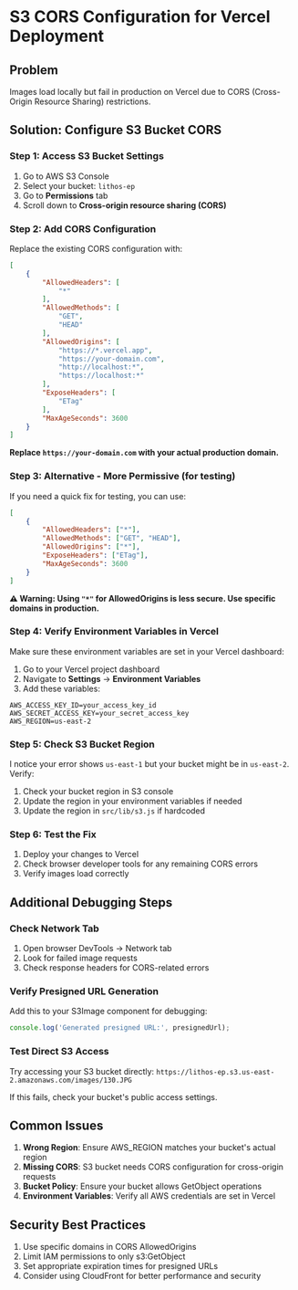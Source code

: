 # S3 CORS Configuration for Vercel Deployment

## Problem
Images load locally but fail in production on Vercel due to CORS (Cross-Origin Resource Sharing) restrictions.

## Solution: Configure S3 Bucket CORS

### Step 1: Access S3 Bucket Settings
1. Go to AWS S3 Console
2. Select your bucket: `lithos-ep`
3. Go to **Permissions** tab
4. Scroll down to **Cross-origin resource sharing (CORS)**

### Step 2: Add CORS Configuration
Replace the existing CORS configuration with:

```json
[
    {
        "AllowedHeaders": [
            "*"
        ],
        "AllowedMethods": [
            "GET",
            "HEAD"
        ],
        "AllowedOrigins": [
            "https://*.vercel.app",
            "https://your-domain.com",
            "http://localhost:*",
            "https://localhost:*"
        ],
        "ExposeHeaders": [
            "ETag"
        ],
        "MaxAgeSeconds": 3600
    }
]
```

**Replace `https://your-domain.com` with your actual production domain.**

### Step 3: Alternative - More Permissive (for testing)
If you need a quick fix for testing, you can use:

```json
[
    {
        "AllowedHeaders": ["*"],
        "AllowedMethods": ["GET", "HEAD"],
        "AllowedOrigins": ["*"],
        "ExposeHeaders": ["ETag"],
        "MaxAgeSeconds": 3600
    }
]
```

**⚠️ Warning: Using `"*"` for AllowedOrigins is less secure. Use specific domains in production.**

### Step 4: Verify Environment Variables in Vercel
Make sure these environment variables are set in your Vercel dashboard:

1. Go to your Vercel project dashboard
2. Navigate to **Settings** → **Environment Variables**
3. Add these variables:

```
AWS_ACCESS_KEY_ID=your_access_key_id
AWS_SECRET_ACCESS_KEY=your_secret_access_key
AWS_REGION=us-east-2
```

### Step 5: Check S3 Bucket Region
I notice your error shows `us-east-1` but your bucket might be in `us-east-2`. Verify:

1. Check your bucket region in S3 console
2. Update the region in your environment variables if needed
3. Update the region in `src/lib/s3.js` if hardcoded

### Step 6: Test the Fix
1. Deploy your changes to Vercel
2. Check browser developer tools for any remaining CORS errors
3. Verify images load correctly

## Additional Debugging Steps

### Check Network Tab
1. Open browser DevTools → Network tab
2. Look for failed image requests
3. Check response headers for CORS-related errors

### Verify Presigned URL Generation
Add this to your S3Image component for debugging:

```javascript
console.log('Generated presigned URL:', presignedUrl);
```

### Test Direct S3 Access
Try accessing your S3 bucket directly:
`https://lithos-ep.s3.us-east-2.amazonaws.com/images/130.JPG`

If this fails, check your bucket's public access settings.

## Common Issues

1. **Wrong Region**: Ensure AWS_REGION matches your bucket's actual region
2. **Missing CORS**: S3 bucket needs CORS configuration for cross-origin requests
3. **Bucket Policy**: Ensure your bucket allows GetObject operations
4. **Environment Variables**: Verify all AWS credentials are set in Vercel

## Security Best Practices

1. Use specific domains in CORS AllowedOrigins
2. Limit IAM permissions to only s3:GetObject
3. Set appropriate expiration times for presigned URLs
4. Consider using CloudFront for better performance and security
